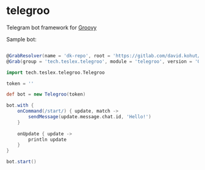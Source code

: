 # telegroo

Telegram bot framework for [Groovy](http://groovy-lang.org)

Sample bot:

```groovy

@GrabResolver(name = 'dk-repo', root = 'https://gitlab.com/david.kohut/maven-repo/raw/master')
@Grab(group = 'tech.teslex.telegroo', module = 'telegroo', version = '0.1')

import tech.teslex.telegroo.Telegroo

token = ''

def bot = new Telegroo(token)

bot.with {
	onCommand(/start/) { update, match ->
		sendMessage(update.message.chat.id, 'Hello!')
	}
	
	onUpdate { update ->
		println update
	}
}

bot.start()




```